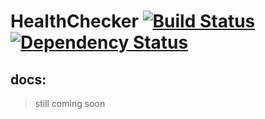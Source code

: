 # HealthChecker [![Build Status](https://secure.travis-ci.org/guilhermef/healthChecker.png)](http://travis-ci.org/guilhermef/healthChecker) [![Dependency Status](https://gemnasium.com/guilhermef/healthChecker.png)](https://gemnasium.com/guilhermef/healthChecker)

## docs:
> still coming soon